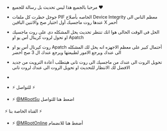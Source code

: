 - مرحبا بالجميع هذا ليس تحديث بل رسالة للجميع ♥

- جوجل حظرت كل ملفات PIF الخاصه بأصلاح Device Integrity معظم الناس الى عندها روت ماجسيك أول اختيار صح والاتنين الباقين X أحمر
- الحل فى الوقت الحالى هوا انك تنتظر تحديث يحل المشكله دى على روت ماجسيك او تحول لروت كرينال أس يو او Apatch
- روت كيرنال أس يو او Apatch أحتمال كبير على معظم الاجهزه انه يحل لك المشكله الى عندك ويرجع الامور لطبيعتها ويرجع عندك ال 3 صح أخضر
- تحويل الروت الى عندك من ماجسيك الى روت تانى هيتطلب أعادة الترويت من جديد الافضل لك الانتظار للتحديث او تحويل الروت الى عندك لروت تانى
- 
- ⚡ للتواصل ⚡  

- ⚡ [@MRootSu](https://t.me/MRootSu) اضعط هنا للتواصل

 ⚡ القناة الخاصة بنا  ⚡ 
- ⚡ [@MRootOnline](https://t.me/MRootSu) أضغط هنا للانضمام
